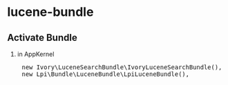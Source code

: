 # lucene-bundle
## Activate Bundle

1. in AppKernel
<pre>
    new Ivory\LuceneSearchBundle\IvoryLuceneSearchBundle(),
    new Lpi\Bundle\LuceneBundle\LpiLuceneBundle(),
</pre>
